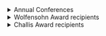 <!-- this is out of date working on fixing it, remove this message when done -->
<!-- originally copied from https://secureau.imodules.com/s/965/Alumni.aspx?sid=965&gid=34&pgid=653&returnurl=https%3a%2f%2fsecureau.imodules.com%2f -->

<details markdown="1">
<summary>Annual Conferences</summary>

Year of conference and location

- 2017 - Toronto, ON, Canada
- 2016 - Long Beach, CA
- 2015 - New York City, NY
- 2014 - Dearborn, MI
- 2013 - Charlotte, NC
- 2012 - Boston, MA
- 2011 - Vancouver, BC
- 2010 - Chicago, IL (77)
- 2009 - Los Angeles, CA (84)
- 2008 - Philadelphia, PA (68)
- 2007 - Kingston, ON (59)
- 2006 - Berkeley, CA (68)
- 2005 - Champaign, IL (46)
- 2004 - Tampa, FL (56)
- 2003 - Georgetown University Washington, DC (85)
- 2002 - San Diego, CA (67)
- 2001 - Vancouver, BC Canada (45)
- 2000 - Kansas City, MO (37)
- 1999 - University of Michigan, Ann Arbor, MI (57)
- 1998 - University of California, Berkeley CA (56)
- 1997 - University of Ottawa, Ottawa, ONT Canada (43)
- 1996 - Western Washington University, Bellingham WA (39)
- 1995 - Whistler, BC, Canada (57)
- 1994 - Stanford University, Palo Alto, CA (96)
- 1993 - Penn State University, PA (80)
- 1992 - Whistler, BC, Canada (83)
- 1991 - Sunriver, OR (29)
</details>


<details markdown="1">
<summary>Wolfensohn Award recipients</summary>

- 2024 - Geraldine Brooks
- 2022 - Charles Mackenzie
- 2018 - Timothy Potts
- 2017 - Derek Raghavan
- 2016 - Virginia L Hood
- 2015 - Ramune Cobb
- 2014 - Graeme Goodsir	
- 2013 - Wanda M. Haschek-Hock
- 2012 - R. Julian C. Brown
- 2011 - Ronald L Ettinger (BDS '66 MDS '70)
- 2010 - Michael D Challis (BE(Civil) '54)
- 2009 - Philip Minter AM (BSc Hons ’51)
- 2008 - John C Semmler
- 2007 - Phillip H Smith (BE '50 DEng '97)
- 2006 - John McLenaghan AM (BEc '59)
- 2005 - Gerard Bassell (MBBS '73)
- 2004 - Ian Campbell (BA '67)
- 2003 - Prof Ernest Newbrun (BDS '54, DSc '97, MSc, DMD, PhD)
- 2002 - Peter Farrell (BE '64)
- 2001 - Dr Thomas Dunn (BSc Hons '50, MSc '51, PhD)
- 2000 - Gillian M Beattie (BSc '61)
- 1999 - Dr Bruce A. Bolt (Dip Ed '53, Sc '55, PhD Science '59, DSc '72, Professor Emeritus, UC Berkeley)
- 1998 - Prof Enid Gilbert-Barness AO (MBBS '50, MD '83, MD '99)
- 1997 - Dr Clifford Kwan-Gett (BSc '55, BE Mech & Elect '57, MBBS '64)
- 1996 - Emeritus Prof Ronald N. Bracewell (BSc '41, BE Mech & Elec '43, ME '48)
- 1995 - Dr June R.P. Ross (BSc '53, PhD Science '59, DSc '74)
- 1994 - Dr Ernest A. Baja (BDS '57)
- 1993 - Dr B.L (Lyn) Behrens (MBBS '64)
</details>

<details markdown="1">
<summary>Challis Award recipients</summary>

- 2024 - Alexander Lancaster
- 2022 - Barry Catchlove
- 2012 – Portia Tierney McKenna
</details>
